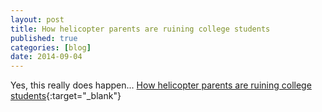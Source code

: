 ```yaml
---
layout: post
title: How helicopter parents are ruining college students
published: true
categories: [blog]
date: 2014-09-04
---
```


Yes, this really does happen...
[How helicopter parents are ruining college students](https://www.washingtonpost.com/news/parenting/wp/2014/09/02/how-helicopter-parents-are-ruining-college-students/){:target="_blank"}

